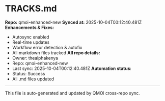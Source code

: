# TRACKS.md

**Repo:** qmoi-enhanced-new
**Synced at:** 2025-10-04T00:12:40.481Z
**Enhancements & Fixes:**
- Autosync enabled
- Real-time updates
- Workflow error detection & autofix
- All markdown files tracked
**All repo details:**
- Owner: thealphakenya
- Repo: qmoi-enhanced-new
- Last sync: 2025-10-04T00:12:40.481Z
**Automation status:**
- Status: Success
- All .md files updated
---
This file is auto-generated and updated by QMOI cross-repo sync.
